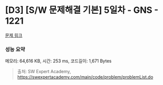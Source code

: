 # [D3] [S/W 문제해결 기본] 5일차 - GNS - 1221 

[문제 링크](https://swexpertacademy.com/main/code/problem/problemDetail.do?contestProbId=AV14jJh6ACYCFAYD) 

### 성능 요약

메모리: 64,616 KB, 시간: 253 ms, 코드길이: 1,671 Bytes



> 출처: SW Expert Academy, https://swexpertacademy.com/main/code/problem/problemList.do